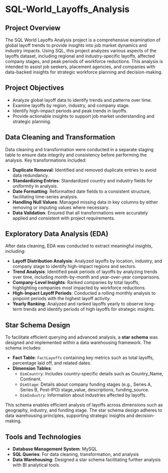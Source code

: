 # SQL-World_Layoffs_Analysis

## Project Overview
The SQL World Layoffs Analysis project is a comprehensive examination of global layoff trends to provide insights into job market dynamics and industry impacts. Using SQL, this project analyzes various aspects of the layoffs dataset, including regional and industry-specific layoffs, affected company stages, and peak periods of workforce reductions. This analysis is intended to assist job seekers, placement agencies, and companies with data-backed insights for strategic workforce planning and decision-making.

## Project Objectives
- Analyze global layoff data to identify trends and patterns over time.
- Examine layoffs by region, industry, and company stage.
- Identify high-impact periods and peak trends in layoffs.
- Provide actionable insights to support job market understanding and strategic planning.

## Data Cleaning and Transformation
Data cleaning and transformation were conducted in a separate staging table to ensure data integrity and consistency before performing the analysis. Key transformations included:

- **Duplicate Removal**: Identified and removed duplicate entries to avoid data redundancy.
- **Standardizing Entries**: Standardized country and industry fields for uniformity in analysis.
- **Date Formatting**: Reformatted date fields to a consistent structure, facilitating time-series analysis.
- **Handling Null Values**: Managed missing data in key columns by either removing or imputing values where necessary.
- **Data Validation**: Ensured that all transformations were accurately applied and consistent with project requirements.


## Exploratory Data Analysis (EDA)
After data cleaning, EDA was conducted to extract meaningful insights, including:

- **Layoff Distribution Analysis**: Analyzed layoffs by location, industry, and company stage to identify high-impact regions and sectors.
- **Trend Analysis**: Identified peak periods of layoffs by analyzing trends over time, including month-by-month and year-over-year comparisons.
- **Company-Level Insights**: Ranked companies by total layoffs, highlighting companies most impacted by workforce reductions.
- **High-Impact Layoff Periods**: Conducted a rolling monthly analysis to pinpoint periods with the highest layoff activity.
- **Yearly Ranking**: Analyzed and ranked layoffs yearly to observe long-term trends and identify periods of high layoffs for strategic insights.

## Star Schema Design
To facilitate efficient querying and advanced analysis, a **star schema** was designed and implemented within a data warehousing framework. The schema includes:

- **Fact Table**: `FactLayoffs` containing key metrics such as total layoffs, percentage laid off, and related dates.
- **Dimension Tables**:
  - `DimCountry`: Includes country-specific details such as Country_Name, Continent.
  - `DimStage`: Details about company funding stages (e.g., Series A, Series B, Post-IPO) stage_value, descriptions, funding_source.
  - `DimIndustry`: Information about industries affected by layoffs.

This schema enables efficient analysis of layoffs across dimensions such as geography, industry, and funding stage. The star schema design adheres to data warehousing principles, supporting strategic insights and decision-making.

## Tools and Technologies
- **Database Management System**: MySQL
- **SQL Queries**: For data cleaning, transformation, and analysis
- **Data Warehousing**: Designed a star schema facilitating further analysis with BI analytical tools.
